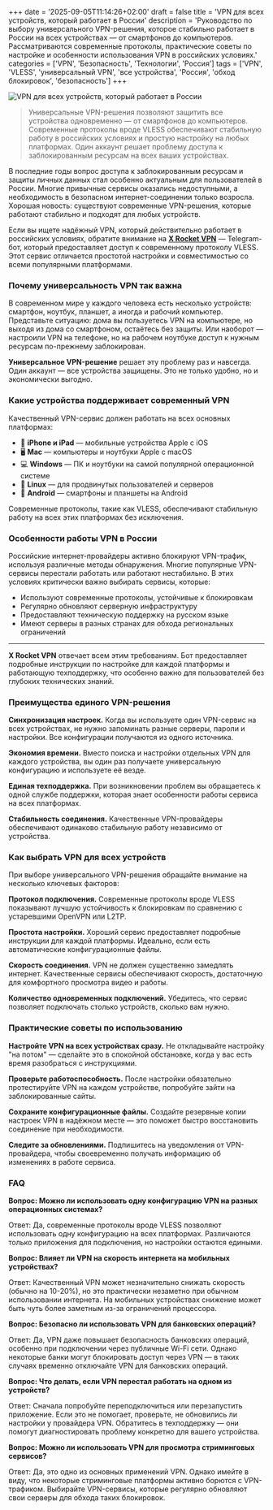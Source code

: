 +++
date = '2025-09-05T11:14:26+02:00'
draft = false
title = 'VPN для всех устройств, который работает в России'
description = 'Руководство по выбору универсального VPN-решения, которое стабильно работает в России на всех устройствах — от смартфонов до компьютеров. Рассматриваются современные протоколы, практические советы по настройке и особенности использования VPN в российских условиях.'
categories = ['VPN', 'Безопасность', 'Технологии', 'Россия']
tags = ['VPN', 'VLESS', 'универсальный VPN', 'все устройства', 'Россия', 'обход блокировок', 'безопасность']
+++

![VPN для всех устройств, который работает в России](https://imagestoring.fra1.cdn.digitaloceanspaces.com/1B809C01-B48D-404E-980F-A32A415C9378.png)

> Универсальные VPN-решения позволяют защитить все устройства одновременно — от смартфонов до компьютеров. Современные протоколы вроде VLESS обеспечивают стабильную работу в российских условиях и простую настройку на любых платформах. Один аккаунт решает проблему доступа к заблокированным ресурсам на всех ваших устройствах.

В последние годы вопрос доступа к заблокированным ресурсам и защиты личных данных стал особенно актуальным для пользователей в России. Многие привычные сервисы оказались недоступными, а необходимость в безопасном интернет-соединении только возросла. Хорошая новость: существуют современные VPN-решения, которые работают стабильно и подходят для любых устройств.

Если вы ищете надёжный VPN, который действительно работает в российских условиях, обратите внимание на **[X Rocket VPN](https://t.me/X_Rocket_VPN_bot?start=ref-b-9)** — Telegram-бот, который предоставляет доступ к современному протоколу VLESS. Этот сервис отличается простотой настройки и совместимостью со всеми популярными платформами.

### Почему универсальность VPN так важна

В современном мире у каждого человека есть несколько устройств: смартфон, ноутбук, планшет, а иногда и рабочий компьютер. Представьте ситуацию: дома вы пользуетесь VPN на компьютере, но выходя из дома со смартфоном, остаётесь без защиты. Или наоборот — настроили VPN на телефоне, но на рабочем ноутбуке доступ к нужным ресурсам по-прежнему заблокирован.

**Универсальное VPN-решение** решает эту проблему раз и навсегда. Один аккаунт — все устройства защищены. Это не только удобно, но и экономически выгодно.

### Какие устройства поддерживает современный VPN

Качественный VPN-сервис должен работать на всех основных платформах:

- 📱 **iPhone и iPad** — мобильные устройства Apple с iOS
- 🖥️ **Mac** — компьютеры и ноутбуки Apple с macOS  
- 💻 **Windows** — ПК и ноутбуки на самой популярной операционной системе
- 🐧 **Linux** — для продвинутых пользователей и серверов
- 📱 **Android** — смартфоны и планшеты на Android

Современные протоколы, такие как VLESS, обеспечивают стабильную работу на всех этих платформах без исключения.

### Особенности работы VPN в России

Российские интернет-провайдеры активно блокируют VPN-трафик, используя различные методы обнаружения. Многие популярные VPN-сервисы перестали работать или работают нестабильно. В этих условиях критически важно выбирать сервисы, которые:

- Используют современные протоколы, устойчивые к блокировкам
- Регулярно обновляют серверную инфраструктуру
- Предоставляют техническую поддержку на русском языке
- Имеют серверы в разных странах для обхода региональных ограничений

---

**X Rocket VPN** отвечает всем этим требованиям. Бот предоставляет подробные инструкции по настройке для каждой платформы и работающую техподдержку, что особенно важно для пользователей без глубоких технических знаний.

### Преимущества единого VPN-решения

**Синхронизация настроек.** Когда вы используете один VPN-сервис на всех устройствах, не нужно запоминать разные серверы, пароли и настройки. Все конфигурации получаются из одного источника.

**Экономия времени.** Вместо поиска и настройки отдельных VPN для каждого устройства, вы один раз получаете универсальную конфигурацию и используете её везде.

**Единая техподдержка.** При возникновении проблем вы обращаетесь к одной службе поддержки, которая знает особенности работы сервиса на всех платформах.

**Стабильность соединения.** Качественные VPN-провайдеры обеспечивают одинаково стабильную работу независимо от устройства.

### Как выбрать VPN для всех устройств

При выборе универсального VPN-решения обращайте внимание на несколько ключевых факторов:

**Протокол подключения.** Современные протоколы вроде VLESS показывают лучшую устойчивость к блокировкам по сравнению с устаревшими OpenVPN или L2TP.

**Простота настройки.** Хороший сервис предоставляет подробные инструкции для каждой платформы. Идеально, если есть автоматические конфигурационные файлы.

**Скорость соединения.** VPN не должен существенно замедлять интернет. Качественные сервисы обеспечивают скорость, достаточную для комфортного просмотра видео и работы.

**Количество одновременных подключений.** Убедитесь, что сервис позволяет подключать столько устройств, сколько вам нужно.

### Практические советы по использованию

**Настройте VPN на всех устройствах сразу.** Не откладывайте настройку "на потом" — сделайте это в спокойной обстановке, когда у вас есть время разобраться с инструкциями.

**Проверьте работоспособность.** После настройки обязательно протестируйте VPN на каждом устройстве, попробуйте зайти на заблокированные сайты.

**Сохраните конфигурационные файлы.** Создайте резервные копии настроек VPN в надёжном месте — это поможет быстро восстановить соединение при необходимости.

**Следите за обновлениями.** Подпишитесь на уведомления от VPN-провайдера, чтобы своевременно получать информацию об изменениях в работе сервиса.

### FAQ

**Вопрос: Можно ли использовать одну конфигурацию VPN на разных операционных системах?**

Ответ: Да, современные протоколы вроде VLESS позволяют использовать одну конфигурацию на всех платформах. Различаются только приложения для подключения, но настройки остаются едиными.

**Вопрос: Влияет ли VPN на скорость интернета на мобильных устройствах?**

Ответ: Качественный VPN может незначительно снижать скорость (обычно на 10-20%), но это практически незаметно при обычном использовании интернета. На мобильных устройствах снижение может быть чуть более заметным из-за ограничений процессора.

**Вопрос: Безопасно ли использовать VPN для банковских операций?**

Ответ: Да, VPN даже повышает безопасность банковских операций, особенно при подключении через публичные Wi-Fi сети. Однако некоторые банки могут блокировать доступ через VPN — в таких случаях временно отключайте VPN для банковских операций.

**Вопрос: Что делать, если VPN перестал работать на одном из устройств?**

Ответ: Сначала попробуйте переподключиться или перезапустить приложение. Если это не помогает, проверьте, не обновились ли настройки у провайдера VPN. Обратитесь в техподдержку — они помогут диагностировать проблему конкретно для вашего устройства.

**Вопрос: Можно ли использовать VPN для просмотра стриминговых сервисов?**

Ответ: Да, это одно из основных применений VPN. Однако имейте в виду, что некоторые стриминговые платформы активно борются с VPN-трафиком. Выбирайте VPN-сервисы, которые регулярно обновляют свои серверы для обхода таких блокировок.